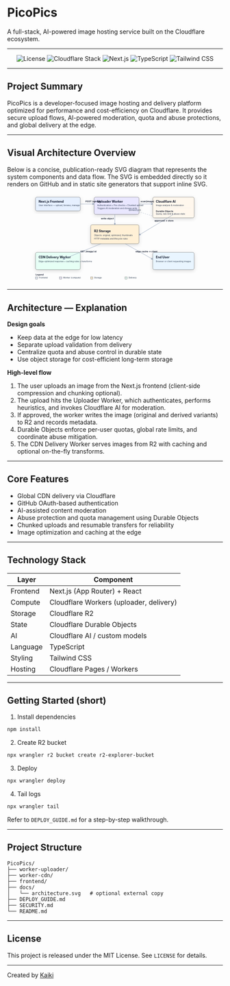 # PicoPics

A full-stack, AI-powered image hosting service built on the Cloudflare ecosystem.

---

<p align="center">
  <img src="https://img.shields.io/badge/license-MIT-blue?style=for-the-badge" alt="License">
  <img src="https://img.shields.io/badge/Cloudflare-F38020?style=for-the-badge&logo=cloudflare&logoColor=white" alt="Cloudflare Stack">
  <img src="https://img.shields.io/badge/Next.js-000000?style=for-the-badge&logo=next.js&logoColor=white" alt="Next.js">
  <img src="https://img.shields.io/badge/TypeScript-3178C6?style=for-the-badge&logo=typescript&logoColor=white" alt="TypeScript">
  <img src="https://img.shields.io/badge/Tailwind_CSS-38B2AC?style=for-the-badge&logo=tailwind-css&logoColor=white" alt="Tailwind CSS">
</p>

---

## Project Summary

PicoPics is a developer-focused image hosting and delivery platform optimized for performance and cost-efficiency on Cloudflare. It provides secure upload flows, AI-powered moderation, quota and abuse protections, and global delivery at the edge.

---

## Visual Architecture Overview

Below is a concise, publication-ready SVG diagram that represents the system components and data flow. The SVG is embedded directly so it renders on GitHub and in static site generators that support inline SVG.

<p align="center">
  <!-- Inline SVG: keeps README self-contained and visually crisp -->
  <svg xmlns="http://www.w3.org/2000/svg" viewBox="0 0 1000 520" width="80%" role="img" aria-label="PicoPics architecture diagram">
    <defs>
      <filter id="shadow" x="-20%" y="-20%" width="140%" height="140%">
        <feDropShadow dx="0" dy="6" stdDeviation="10" flood-opacity="0.15" />
      </filter>
      <style>
        .box { rx:10; ry:10; stroke:#222; stroke-width:1; filter:url(#shadow); }
        .title { font: 700 18px/1.1 Inter, Arial, sans-serif; fill:#0f172a }
        .label { font: 600 13px/1 Inter, Arial, sans-serif; fill:#0f172a }
        .desc { font: 400 12px/1 Inter, Arial, sans-serif; fill:#334155 }
        .arrow { stroke:#94a3b8; stroke-width:2; fill:none; marker-end:url(#arrowhead); }
      </style>
      <marker id="arrowhead" viewBox="0 0 10 10" refX="8" refY="5" markerWidth="6" markerHeight="6" orient="auto">
        <path d="M 0 0 L 10 5 L 0 10 z" fill="#94a3b8"/>
      </marker>
    </defs>

<!-- Top row: Frontend -->
<g transform="translate(40,20)">
  <rect class="box" width="260" height="80" fill="#e6f0ff" />
  <text class="title" x="18" y="32">Next.js Frontend</text>
  <text class="desc" x="18" y="52">User interface — upload, browse, manage</text>
</g>

<!-- Uploader Worker -->
<g transform="translate(380,20)">
  <rect class="box" width="260" height="100" fill="#e9e7ff" />
  <text class="title" x="18" y="32">Uploader Worker</text>
  <text class="desc" x="18" y="52">Authentication • Pre-checks • Chunked upload</text>
  <text class="desc" x="18" y="70">Triggers AI moderation and storage write</text>
</g>

<!-- AI & Quota -->
<g transform="translate(720,20)">
  <rect class="box" width="240" height="120" fill="#fff7ed" />
  <text class="title" x="18" y="32">Cloudflare AI</text>
  <text class="desc" x="18" y="52">Image analysis & moderation</text>
  <rect x="18" y="62" width="204" height="1" fill="#e6e7eb" />
  <text class="label" x="18" y="86">Durable Objects</text>
  <text class="desc" x="18" y="102">Quota, rate limit & abuse state</text>
</g>

<!-- Storage (R2) center -->
<g transform="translate(360,180)">
  <rect class="box" width="280" height="110" fill="#fff0d6" />
  <text class="title" x="20" y="44">R2 Storage</text>
  <text class="desc" x="20" y="66">Objects: original, optimized, thumbnails</text>
  <text class="desc" x="20" y="86">HTTP metadata and lifecycle rules</text>
</g>

<!-- Delivery Worker -->
<g transform="translate(40,340)">
  <rect class="box" width="260" height="100" fill="#e6fff5" />
  <text class="title" x="18" y="34">CDN Delivery Worker</text>
  <text class="desc" x="18" y="58">Edge-optimized response • caching rules • transforms</text>
</g>

<!-- End User -->
<g transform="translate(720,340)">
  <rect class="box" width="240" height="100" fill="#e9f5ff" />
  <text class="title" x="18" y="34">End User</text>
  <text class="desc" x="18" y="58">Browser or client requesting images</text>
</g>

<!-- Arrows: Frontend -> Uploader -->
<path class="arrow" d="M300 60 L380 60" />
<text class="label" x="330" y="50">POST /upload</text>

<!-- Uploader -> AI -->
<path class="arrow" d="M640 60 L720 60" />
<text class="label" x="650" y="50">scan(image)</text>

<!-- Uploader -> R2 -->
<path class="arrow" d="M500 120 L500 180" />
<text class="label" x="420" y="150">write object</text>

<!-- AI -> R2 (approve) -->
<path class="arrow" d="M840 120 L640 240" />
<text class="label" x="730" y="160">approved → store</text>

<!-- R2 -> CDN Worker -->
<path class="arrow" d="M420 290 L200 380" />
<text class="label" x="300" y="340">GET /image/:id</text>

<!-- CDN -> End User -->
<path class="arrow" d="M560 290 L720 380" />
<text class="label" x="620" y="340">edge cache → client</text>

<!-- Durable Objects interactions (dashed) -->
<path stroke="#94a3b8" stroke-width="1.5" stroke-dasharray="6 6" fill="none" d="M560 80 L720 130" />
<text class="desc" x="580" y="100">quota/check</text>

<!-- Legend -->
<g transform="translate(40,460)">
  <text class="label" x="0" y="14">Legend</text>
  <rect x="0" y="22" width="12" height="12" fill="#e6f0ff" stroke="#222"/>
  <text class="desc" x="20" y="32">Frontend</text>
  <rect x="140" y="22" width="12" height="12" fill="#e9e7ff" stroke="#222"/>
  <text class="desc" x="160" y="32">Worker (compute)</text>
  <rect x="320" y="22" width="12" height="12" fill="#fff0d6" stroke="#222"/>
  <text class="desc" x="340" y="32">Storage</text>
  <rect x="520" y="22" width="12" height="12" fill="#e6fff5" stroke="#222"/>
  <text class="desc" x="540" y="32">Delivery</text>
</g>

  </svg>
</p>

---

## Architecture — Explanation

**Design goals**

* Keep data at the edge for low latency
* Separate upload validation from delivery
* Centralize quota and abuse control in durable state
* Use object storage for cost-efficient long-term storage

**High-level flow**

1. The user uploads an image from the Next.js frontend (client-side compression and chunking optional).
2. The upload hits the Uploader Worker, which authenticates, performs heuristics, and invokes Cloudflare AI for moderation.
3. If approved, the worker writes the image (original and derived variants) to R2 and records metadata.
4. Durable Objects enforce per-user quotas, global rate limits, and coordinate abuse mitigation.
5. The CDN Delivery Worker serves images from R2 with caching and optional on-the-fly transforms.

---

## Core Features

* Global CDN delivery via Cloudflare
* GitHub OAuth-based authentication
* AI-assisted content moderation
* Abuse protection and quota management using Durable Objects
* Chunked uploads and resumable transfers for reliability
* Image optimization and caching at the edge

---

## Technology Stack

| Layer    | Component                               |
| -------- | --------------------------------------- |
| Frontend | Next.js (App Router) + React            |
| Compute  | Cloudflare Workers (uploader, delivery) |
| Storage  | Cloudflare R2                           |
| State    | Cloudflare Durable Objects              |
| AI       | Cloudflare AI / custom models           |
| Language | TypeScript                              |
| Styling  | Tailwind CSS                            |
| Hosting  | Cloudflare Pages / Workers              |

---

## Getting Started (short)

1. Install dependencies

```bash
npm install
```

2. Create R2 bucket

```bash
npx wrangler r2 bucket create r2-explorer-bucket
```

3. Deploy

```bash
npx wrangler deploy
```

4. Tail logs

```bash
npx wrangler tail
```

Refer to `DEPLOY_GUIDE.md` for a step-by-step walkthrough.

---

## Project Structure

```
PicoPics/
├── worker-uploader/
├── worker-cdn/
├── frontend/
├── docs/
│   └── architecture.svg   # optional external copy
├── DEPLOY_GUIDE.md
├── SECURITY.md
└── README.md
```

---

## License

This project is released under the MIT License. See `LICENSE` for details.

---

Created by [Kaiki](https://github.com/KaikiDeishuuu)
